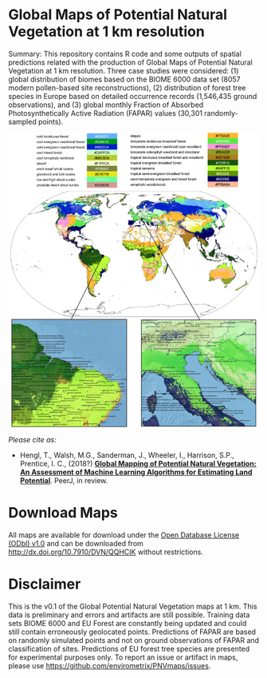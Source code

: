 # Global Maps of Potential Natural Vegetation at 1 km resolution

Summary: This repository contains R code and some outputs of spatial predictions related with the production of Global Maps of Potential Natural Vegetation at 1 km resolution. Three case studies were considered: (1) global distribution of biomes based on the BIOME 6000 data set (8057 modern pollen-based site reconstructions), (2) distribution of forest tree species in Europe based on detailed occurrence records (1,546,435 ground observations), and (3) global monthly Fraction of Absorbed Photosynthetically Active Radiation (FAPAR) values (30,301 randomly-sampled points).

![alt text](https://github.com/envirometrix/PNVmaps/blob/master/img/Fig_global_biomes_map.png "Output predictions for global biomes.")

*Please cite as:*

* Hengl, T., Walsh, M.G., Sanderman, J., Wheeler, I., Harrison, S.P., Prentice, I. C., (2018?) [**Global Mapping of Potential Natural Vegetation: An Assessment of Machine Learning Algorithms for Estimating Land Potential**](https://peerj.com/thengl/). PeerJ, in review.

# Download Maps

All maps are available for download under the [Open Database License (ODbl) v1.0](https://opendatacommons.org/licenses/odbl/) and can be downloaded from http://dx.doi.org/10.7910/DVN/QQHCIK without restrictions.

# Disclaimer

This is the v0.1 of the Global Potential Natural Vegetation maps at 1 km. This data is preliminary and errors and artifacts are still possible. Training data sets BIOME 6000 and EU Forest are constantly being updated and could still contain erroneously geolocated points. Predictions of FAPAR are based on randomly simulated points and not on ground observations of FAPAR and classification of sites. Predictions of EU forest tree species are presented for experimental purposes only. To report an issue or artifact in maps, please use https://github.com/envirometrix/PNVmaps/issues.

